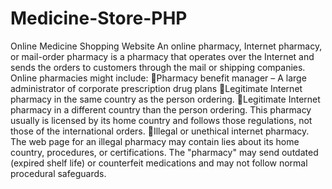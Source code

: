 # Medicine-Store-PHP
Online Medicine Shopping Website
An online pharmacy, Internet pharmacy, or mail-order pharmacy is a pharmacy that operates over the Internet and sends the orders to customers through the mail or shipping companies.
Online pharmacies might include:
Pharmacy benefit manager – A large administrator of corporate prescription drug plans
Legitimate Internet pharmacy in the same country as the person ordering.
Legitimate Internet pharmacy in a different country than the person ordering. This pharmacy usually is licensed by its home country and follows those regulations, not those of the international orders.
Illegal or unethical internet pharmacy. The web page for an illegal pharmacy may contain lies about its home country, procedures, or certifications. The "pharmacy" may send outdated (expired shelf life) or counterfeit medications and may not follow normal procedural safeguards.
